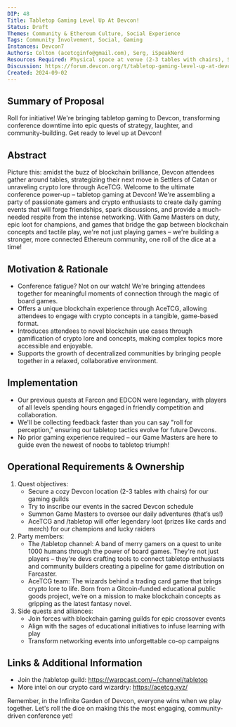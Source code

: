 ```yaml
---
DIP: 48
Title: Tabletop Gaming Level Up At Devcon!
Status: Draft
Themes: Community & Ethereum Culture, Social Experience
Tags: Community Involvement, Social, Gaming
Instances: Devcon7 
Authors: Colton (acetcginfo@gmail.com), Serg, iSpeakNerd
Resources Required: Physical space at venue (2-3 tables with chairs), Schedule Integration
Discussion: https://forum.devcon.org/t/tabletop-gaming-level-up-at-devcon/4120
Created: 2024-09-02
---
```


## Summary of Proposal
Roll for initiative! We're bringing tabletop gaming to Devcon, transforming conference downtime into epic quests of strategy, laughter, and community-building. Get ready to level up at Devcon!

## Abstract
Picture this: amidst the buzz of blockchain brilliance, Devcon attendees gather around tables, strategizing their next move in Settlers of Catan or unraveling crypto lore through AceTCG. Welcome to the ultimate conference power-up – tabletop gaming at Devcon! We're assembling a party of passionate gamers and crypto enthusiasts to create daily gaming events that will forge friendships, spark discussions, and provide a much-needed respite from the intense networking. With Game Masters on duty, epic loot for champions, and games that bridge the gap between blockchain concepts and tactile play, we're not just playing games – we're building a stronger, more connected Ethereum community, one roll of the dice at a time!

## Motivation & Rationale
- Conference fatigue? Not on our watch! We're bringing attendees together for meaningful moments of connection through the magic of board games.
- Offers a unique blockchain experience through AceTCG, allowing attendees to engage with crypto concepts in a tangible, game-based format.
- Introduces attendees to novel blockchain use cases through gamification of crypto lore and concepts, making complex topics more accessible and enjoyable.
- Supports the growth of decentralized communities by bringing people together in a relaxed, collaborative environment.

## Implementation
- Our previous quests at Farcon and EDCON were legendary, with players of all levels spending hours engaged in friendly competition and collaboration.
- We'll be collecting feedback faster than you can say "roll for perception," ensuring our tabletop tactics evolve for future Devcons.
- No prior gaming experience required – our Game Masters are here to guide even the newest of noobs to tabletop triumph!

## Operational Requirements & Ownership
1. Quest objectives:
    - Secure a cozy Devcon location (2-3 tables with chairs) for our gaming guilds
    - Try to inscribe our events in the sacred Devcon schedule
    - Summon Game Masters to oversee our daily adventures (that’s us!)
    - AceTCG and /tabletop will offer legendary loot (prizes like cards and merch) for our champions and lucky raiders
2. Party members:
    - The /tabletop channel: A band of merry gamers on a quest to unite 1000 humans through the power of board games. They're not just players – they're devs crafting tools to connect tabletop enthusiasts and community builders creating a pipeline for game distribution on Farcaster.
    - AceTCG team: The wizards behind a trading card game that brings crypto lore to life. Born from a Gitcoin-funded educational public goods project, we’re on a mission to make blockchain concepts as gripping as the latest fantasy novel.
3. Side quests and alliances:
    - Join forces with blockchain gaming guilds for epic crossover events
    - Align with the sages of educational initiatives to infuse learning with play
    - Transform networking events into unforgettable co-op campaigns

## Links & Additional Information
- Join the /tabletop guild: https://warpcast.com/~/channel/tabletop
- More intel on our crypto card wizardry: https://acetcg.xyz/

Remember, in the Infinite Garden of Devcon, everyone wins when we play together. Let's roll the dice on making this the most engaging, community-driven conference yet!
